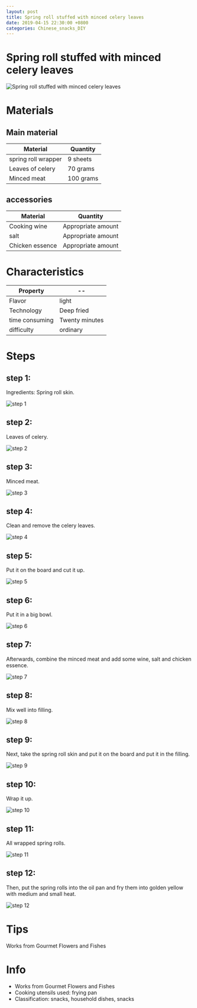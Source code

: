 ```yaml
---
layout: post
title: Spring roll stuffed with minced celery leaves
date: 2019-04-15 22:30:00 +0800
categories: Chinese_snacks_DIY
---
```


# Spring roll stuffed with minced celery leaves

![Spring roll stuffed with minced celery leaves]({{site.baseurl}}/img/437261/437261.jpg)

# Materials


## Main material

Material|Quantity
--|--
spring roll wrapper|9 sheets
Leaves of celery|70 grams
Minced meat|100 grams

## accessories

Material|Quantity
--|--
Cooking wine|Appropriate amount
salt|Appropriate amount
Chicken essence|Appropriate amount

# Characteristics

Property|--
--|--
Flavor|light
Technology|Deep fried
time consuming|Twenty minutes
difficulty|ordinary

# Steps

## step 1:

Ingredients: Spring roll skin.

![step 1]({{site.baseurl}}/img/437261/1.jpg)

## step 2:

Leaves of celery.

![step 2]({{site.baseurl}}/img/437261/2.jpg)

## step 3:

Minced meat.

![step 3]({{site.baseurl}}/img/437261/3.jpg)

## step 4:

Clean and remove the celery leaves.

![step 4]({{site.baseurl}}/img/437261/4.jpg)

## step 5:

Put it on the board and cut it up.

![step 5]({{site.baseurl}}/img/437261/5.jpg)

## step 6:

Put it in a big bowl.

![step 6]({{site.baseurl}}/img/437261/6.jpg)

## step 7:

Afterwards, combine the minced meat and add some wine, salt and chicken essence.

![step 7]({{site.baseurl}}/img/437261/7.jpg)

## step 8:

Mix well into filling.

![step 8]({{site.baseurl}}/img/437261/8.jpg)

## step 9:

Next, take the spring roll skin and put it on the board and put it in the filling.

![step 9]({{site.baseurl}}/img/437261/9.jpg)

## step 10:

Wrap it up.

![step 10]({{site.baseurl}}/img/437261/10.jpg)

## step 11:

All wrapped spring rolls.

![step 11]({{site.baseurl}}/img/437261/11.jpg)

## step 12:

Then, put the spring rolls into the oil pan and fry them into golden yellow with medium and small heat.

![step 12]({{site.baseurl}}/img/437261/12.jpg)

# Tips

Works from Gourmet Flowers and Fishes

# Info

- Works from Gourmet Flowers and Fishes
- Cooking utensils used: frying pan
- Classification: snacks, household dishes, snacks
